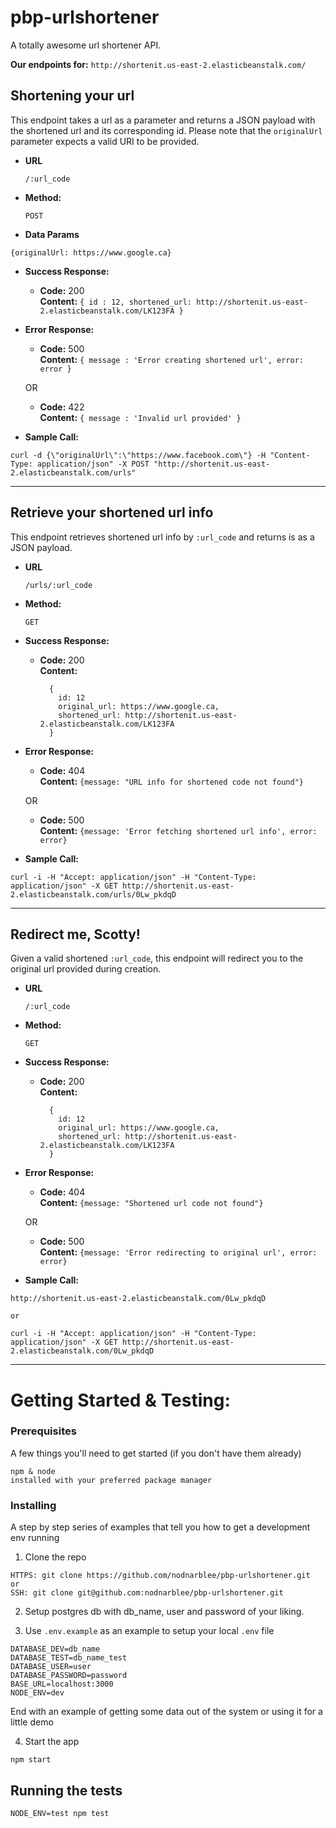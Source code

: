 # pbp-urlshortener
A totally awesome url shortener API. 

**Our endpoints for:** `http://shortenit.us-east-2.elasticbeanstalk.com/`

**Shortening your url**
----
  This endpoint takes a url as a parameter and returns a JSON payload with the shortened url and its corresponding id. 
  Please note that the `originalUrl` parameter expects a valid URI to be provided.

* **URL**

  `/:url_code`

* **Method:**
  
  `POST` 
  

* **Data Params**

 `{originalUrl: https://www.google.ca}`

* **Success Response:**

  * **Code:** 200 <br />
    **Content:** `{ id : 12, shortened_url: http://shortenit.us-east-2.elasticbeanstalk.com/LK123FA }`
 
* **Error Response:**

  * **Code:** 500 <br />
    **Content:** `{ message : 'Error creating shortened url', error: error }`

  OR

  * **Code:** 422 <br />
    **Content:** `{ message : 'Invalid url provided' }`

* **Sample Call:**

```
curl -d {\"originalUrl\":\"https://www.facebook.com\"} -H "Content-Type: application/json" -X POST "http://shortenit.us-east-2.elasticbeanstalk.com/urls"
``` 

----
**Retrieve your shortened url info**
----
  This endpoint retrieves shortened url info by `:url_code` and returns is as a JSON payload.

* **URL**

  `/urls/:url_code`

* **Method:**
  
  `GET` 

* **Success Response:**

  * **Code:** 200 <br />
    **Content:** 
    ```
      {
        id: 12
        original_url: https://www.google.ca, 
        shortened_url: http://shortenit.us-east-2.elasticbeanstalk.com/LK123FA 
      }
    ```
 
* **Error Response:**

  * **Code:** 404 <br />
    **Content:** `{message: "URL info for shortened code not found"}`

  OR

  * **Code:** 500 <br />
    **Content:** `{message: 'Error fetching shortened url info', error: error}`

* **Sample Call:**

```
curl -i -H "Accept: application/json" -H "Content-Type: application/json" -X GET http://shortenit.us-east-2.elasticbeanstalk.com/urls/0Lw_pkdqD
```  

----
**Redirect me, Scotty!**
----
  Given a valid shortened `:url_code`, this endpoint will redirect you to the original url provided during creation. 

* **URL**

  `/:url_code`

* **Method:**
  
  `GET` 

* **Success Response:**

  * **Code:** 200 <br />
    **Content:** 
    ```
      {
        id: 12
        original_url: https://www.google.ca, 
        shortened_url: http://shortenit.us-east-2.elasticbeanstalk.com/LK123FA 
      }
    ```
 
* **Error Response:**

  * **Code:** 404 <br />
    **Content:** `{message: "Shortened url code not found"}`

  OR

  * **Code:** 500 <br />
    **Content:** `{message: 'Error redirecting to original url', error: error}`

* **Sample Call:**

```
http://shortenit.us-east-2.elasticbeanstalk.com/0Lw_pkdqD

or 

curl -i -H "Accept: application/json" -H "Content-Type: application/json" -X GET http://shortenit.us-east-2.elasticbeanstalk.com/0Lw_pkdqD
``` 
---- 

# Getting Started & Testing: 

### Prerequisites

A few things you'll need to get started (if you don't have them already)

```
npm & node
installed with your preferred package manager 
```

### Installing

A step by step series of examples that tell you how to get a development env running

1. Clone the repo

```
HTTPS: git clone https://github.com/nodnarblee/pbp-urlshortener.git 
or 
SSH: git clone git@github.com:nodnarblee/pbp-urlshortener.git

```

2. Setup postgres db with db_name, user and password of your liking.

3. Use `.env.example` as an example to setup your local `.env` file

```
DATABASE_DEV=db_name
DATABASE_TEST=db_name_test
DATABASE_USER=user
DATABASE_PASSWORD=password
BASE_URL=localhost:3000
NODE_ENV=dev
```

End with an example of getting some data out of the system or using it for a little demo

4. Start the app

```
npm start
```

## Running the tests

`NODE_ENV=test npm test`

